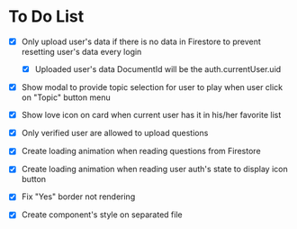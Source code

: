 # To Do List

- [x] Only upload user's data if there is no data in Firestore to prevent resetting user's data every login

  - [x] Uploaded user's data DocumentId will be the auth.currentUser.uid

- [x] Show modal to provide topic selection for user to play when user click on "Topic" button menu

- [x] Show love icon on card when current user has it in his/her favorite list

- [x] Only verified user are allowed to upload questions

- [x] Create loading animation when reading questions from Firestore

- [x] Create loading animation when reading user auth's state to display icon button
- [x] Fix "Yes" border not rendering

- [x] Create component's style on separated file
